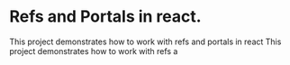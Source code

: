 # Refs and Portals in react.

This project demonstrates how to work with refs and portals in react
This project demonstrates how to work with refs a